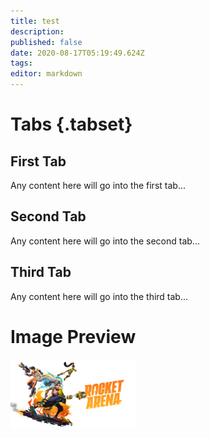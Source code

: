 ```yaml
---
title: test
description: 
published: false
date: 2020-08-17T05:19:49.624Z
tags: 
editor: markdown
---
```


# Tabs {.tabset}
## First Tab

Any content here will go into the first tab...

## Second Tab

Any content here will go into the second tab...

## Third Tab

Any content here will go into the third tab...


# Image Preview
<a class="spotlight" href="/characters/amphora/amphora_full_model.png">
    <img src="/ra_primary-art_crop_3840x2160.jpg" width="200">
</a>
